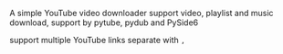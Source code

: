 A simple YouTube video downloader support video, playlist and music download, support by pytube, pydub and PySide6

support multiple YouTube links separate with `,`
